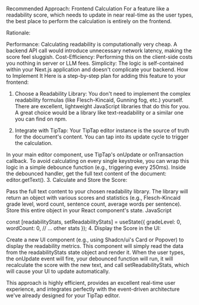 Recommended Approach: Frontend Calculation
For a feature like a readability score, which needs to update in near real-time as the user types, the best place to perform the calculation is entirely on the frontend.

Rationale:

Performance: Calculating readability is computationally very cheap. A backend API call would introduce unnecessary network latency, making the score feel sluggish.
Cost-Efficiency: Performing this on the client-side costs you nothing in server or LLM fees.
Simplicity: The logic is self-contained within your Next.js application and doesn't complicate your backend.
How to Implement It
Here is a step-by-step plan for adding this feature to your frontend:

1. Choose a Readability Library:
You don't need to implement the complex readability formulas (like Flesch-Kincaid, Gunning fog, etc.) yourself. There are excellent, lightweight JavaScript libraries that do this for you. A great choice would be a library like text-readability or a similar one you can find on npm.

2. Integrate with TipTap:
Your TipTap editor instance is the source of truth for the document's content. You can tap into its update cycle to trigger the calculation.

In your main editor component, use TipTap's onUpdate or onTransaction callback. To avoid calculating on every single keystroke, you can wrap this logic in a simple debounce function (e.g., triggering every 250ms).
Inside the debounced handler, get the full text content of the document: editor.getText().
3. Calculate and Store the Score:

Pass the full text content to your chosen readability library.
The library will return an object with various scores and statistics (e.g., Flesch-Kincaid grade level, word count, sentence count, average words per sentence).
Store this entire object in your React component's state.
JavaScript

const [readabilityStats, setReadabilityStats] = useState({
  gradeLevel: 0,
  wordCount: 0,
  // ... other stats
});
4. Display the Score in the UI:

Create a new UI component (e.g., using Shadcn/ui's Card or Popover) to display the readability metrics.
This component will simply read the data from the readabilityStats state object and render it.
When the user types, the onUpdate event will fire, your debounced function will run, it will recalculate the score with the new text, and call setReadabilityStats, which will cause your UI to update automatically.

This approach is highly efficient, provides an excellent real-time user experience, and integrates perfectly with the event-driven architecture we've already designed for your TipTap editor.
